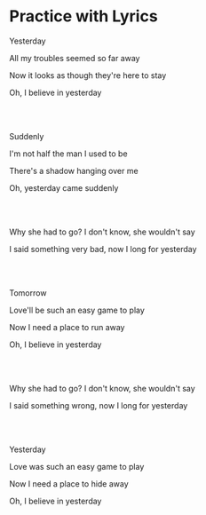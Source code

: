 # Practice with Lyrics

Yesterday

All my troubles seemed so far away

Now it looks as though they're here to stay

Oh, I believe in yesterday

<br><br>

Suddenly

I'm not half the man I used to be

There's a shadow hanging over me

Oh, yesterday came suddenly


<br><br>


Why she had to go? I don't know, she wouldn't say

I said something very bad, now I long for yesterday


<br><br>

Tomorrow

Love'll be such an easy game to play

Now I need a place to run away

Oh, I believe in yesterday


<br><br>

Why she had to go? I don't know, she wouldn't say

I said something wrong, now I long for yesterday

<br><br>


Yesterday

Love was such an easy game to play

Now I need a place to hide away

Oh, I believe in yesterday

